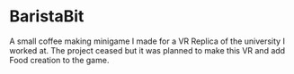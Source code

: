 # BaristaBit

A small coffee making minigame I made for a VR Replica of the university I worked at. The project ceased but it was planned to make this VR and add Food creation to the game.
